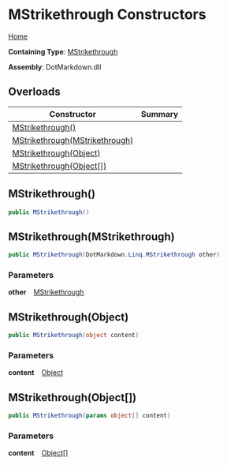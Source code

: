 # MStrikethrough Constructors

[Home](../../../../README.md)

**Containing Type**: [MStrikethrough](../README.md)

**Assembly**: DotMarkdown\.dll

## Overloads

| Constructor | Summary |
| ----------- | ------- |
| [MStrikethrough()](#DotMarkdown_Linq_MStrikethrough__ctor) | |
| [MStrikethrough(MStrikethrough)](#DotMarkdown_Linq_MStrikethrough__ctor_DotMarkdown_Linq_MStrikethrough_) | |
| [MStrikethrough(Object)](#DotMarkdown_Linq_MStrikethrough__ctor_System_Object_) | |
| [MStrikethrough(Object\[\])](#DotMarkdown_Linq_MStrikethrough__ctor_System_Object___) | |

## MStrikethrough\(\) <a id="DotMarkdown_Linq_MStrikethrough__ctor"></a>

```csharp
public MStrikethrough()
```

## MStrikethrough\(MStrikethrough\) <a id="DotMarkdown_Linq_MStrikethrough__ctor_DotMarkdown_Linq_MStrikethrough_"></a>

```csharp
public MStrikethrough(DotMarkdown.Linq.MStrikethrough other)
```

### Parameters

**other** &ensp; [MStrikethrough](../README.md)

## MStrikethrough\(Object\) <a id="DotMarkdown_Linq_MStrikethrough__ctor_System_Object_"></a>

```csharp
public MStrikethrough(object content)
```

### Parameters

**content** &ensp; [Object](https://docs.microsoft.com/en-us/dotnet/api/system.object)

## MStrikethrough\(Object\[\]\) <a id="DotMarkdown_Linq_MStrikethrough__ctor_System_Object___"></a>

```csharp
public MStrikethrough(params object[] content)
```

### Parameters

**content** &ensp; [Object](https://docs.microsoft.com/en-us/dotnet/api/system.object)\[\]